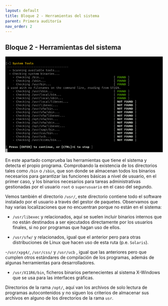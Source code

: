 ```yaml
---
layout: default
title: Bloque 2 - Herramientas del sistema
parent: Primera auditoría
nav_order: 2
---
```


## Bloque 2 - Herramientas del sistema

<img src="https://raw.githubusercontent.com/crivmar/crivmar-lynis.github.io/main/assets/images/05.png"/>


En este apartado comprueba las herramientas que tiene el sistema y detecta el propio programa. Comprobando la existencia de los directorios tales como `/bin` o `/sbin`, que son donde se almacenan todos los binarios necesarios para garantizar las funciones básicas a nivel de usuario, en el primer caso, y los binarios necesarios para tareas administrativas gestionadas por el usuario `root` o `superusuario` en el caso del segundo.

Vemos también el directorio `/usr/`, este directorio contiene todo el software instalado por el usuario a través del gestor de paquetes. Observamos que hay varias localizaciones que no encuentran porque no están en el sistema:

- `/usr/libexec` y relacionados, aquí se suelen incluir binarios internos que no están destinados a ser ejecutados directamente por los usuarios finales, si no por programas que hagan uso de ellos.

- `/usr/sfw/` y relacionados, igual que el anterior pero para otras distribuciones de Linux que hacen uso de esta ruta (p.e. `Solaris`).

-`/usr/xpg4/`, `/usr/css/` y  `/usr/ucb` , igual que las anteriores pero que cumplen otros estándares de compilación de los programas, además de algunas herramientas para desarrolladores.

- `/usr/X11R6/bin`, ficheros binarios pertenecientes al sistema X-Windows que se usa para las interfaces gráficas.


Directorios de la rama `/opt/`, aquí van los archivos de solo lectura de programas autocontenidos y no siguen los criterios de almacenar sus archivos en alguno de los directorios de la rama `usr`.